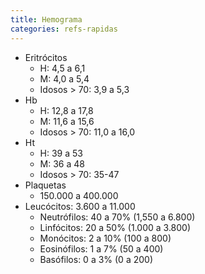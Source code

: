 ```yaml
---
title: Hemograma
categories: refs-rapidas
---
```


* Eritrócitos
  * H: 4,5 a 6,1
  * M: 4,0 a 5,4
  * Idosos > 70: 3,9 a 5,3
* Hb
  * H: 12,8 a 17,8
  * M: 11,6 a 15,6
  * Idosos > 70: 11,0 a 16,0
* Ht
  * H: 39 a 53
  * M: 36 a 48
  * Idosos > 70: 35-47
* Plaquetas
  * 150.000 a 400.000
* Leucócitos: 3.600 a 11.000
  * Neutrófilos: 40 a 70% (1,550 a 6.800)
  * Linfócitos: 20 a 50% (1.000 a 3.800)
  * Monócitos: 2 a 10% (100 a 800)
  * Eosinófilos: 1 a 7% (50 a 400)
  * Basófilos: 0 a 3% (0 a 200)
